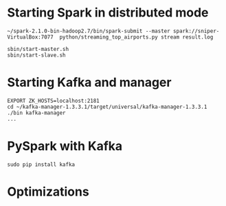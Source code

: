 
# Starting Spark in distributed mode
```
~/spark-2.1.0-bin-hadoop2.7/bin/spark-submit --master spark://sniper-VirtualBox:7077  python/streaming_top_airports.py stream result.log
```
```
sbin/start-master.sh
sbin/start-slave.sh
```
# Starting Kafka and manager
```
EXPORT ZK_HOSTS=localhost:2181
cd ~/kafka-manager-1.3.3.1/target/universal/kafka-manager-1.3.3.1
./bin kafka-manager
...
```
# PySpark with Kafka
```
sudo pip install kafka
```



# Optimizations

